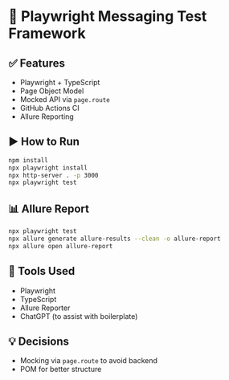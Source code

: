 # 🧪 Playwright Messaging Test Framework

## ✅ Features

- Playwright + TypeScript
- Page Object Model
- Mocked API via `page.route`
- GitHub Actions CI
- Allure Reporting

## ▶️ How to Run

```bash
npm install
npx playwright install
npx http-server . -p 3000
npx playwright test
```

## 📊 Allure Report

```bash
npx playwright test
npx allure generate allure-results --clean -o allure-report
npx allure open allure-report
```

## 🤖 Tools Used

- Playwright
- TypeScript
- Allure Reporter
- ChatGPT (to assist with boilerplate)

## 💡 Decisions

- Mocking via `page.route` to avoid backend
- POM for better structure